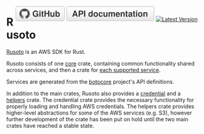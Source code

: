 <span style="float:right">[![github](/img/github.svg)](https://github.com/rusoto/rusoto) [![rustdoc](/img/rustdoc.svg)](https://rusoto.github.io/rusoto/rusoto/) [![Latest Version](https://img.shields.io/crates/v/rusoto_core.svg?style=social)](https://crates.io/crates/rusoto_core)</span>

# Rusoto

[Rusoto][rusoto] is an AWS SDK for Rust.

Rusoto consists of one [core][rusoto_core] crate, containing common functionality
shared across services, and then a crate for [each supported service](supported-aws-services.md).

Services are generated from the [botocore][botocore] project's API definitions.

In addition to the main crates, Rusoto also provides a [credential][credential]
and a [helpers][helpers] crate. The credential crate provides the necessary
functionality for properly loading and handling AWS credentials. The helpers
crate provides higher-level abstractions for some of the AWS services (e.g. S3),
however further development of the crate has been put on hold until the two main
crates have reached a stable state.

[rusoto]: https://github.com/rusoto/rusoto "Rusoto"
[rusoto_core]: https://github.com/rusoto/rusoto/tree/master/rusoto/core "Rusoto Core"
[credential]: https://github.com/rusoto/rusoto/tree/master/credential "Rusoto credential"
[botocore]: https://github.com/boto/botocore "Botocore"
[helpers]: https://github.com/rusoto/rusoto/tree/master/helpers "Rusoto helpers"
